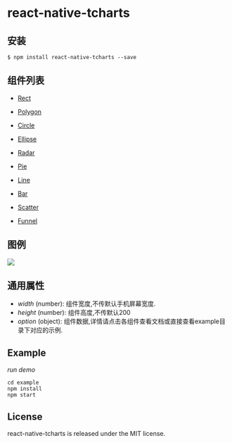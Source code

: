 # react-native-tcharts

## 安装

`$ npm install react-native-tcharts --save`

## 组件列表

- [Rect]()

- [Polygon]()

- [Circle]()

- [Ellipse]()

- [Radar]()

- [Pie]()

- [Line]()

- [Bar]()

- [Scatter]()

- [Funnel]()

## 图例
![](https://raw.githubusercontent.com/laughing001/react-native-tcharts/master/screen_shot/total.jpg)

## 通用属性
* *width* (number): 组件宽度,不传默认手机屏幕宽度.
* *height* (number): 组件高度,不传默认200
* *option* (object): 组件数据,详情请点击各组件查看文档或直接查看example目录下对应的示例.

## Example

*run demo*

```
cd example
npm install
npm start
```

## License

react-native-tcharts is released under the MIT license.